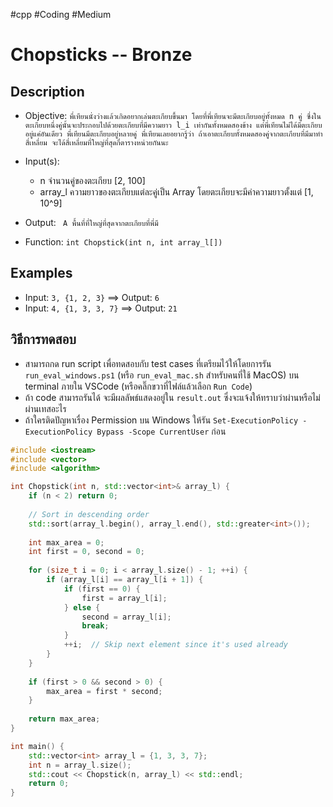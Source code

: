 #cpp #Coding #Medium 
# Chopsticks -- Bronze 
## Description
- Objective: `พี่เทียนนั่งว่างแล้วเกิดอยากเล่นตะเกียบขึ้นมา โดยที่พี่เทียนจะมีตะเกียบอยู่ทั้งหมด n คู่ ซึ่งในตะเกียบหนึ่งคู่นั้นจะประกอบไปด้วยตะเกียบที่มีความยาว l_i เท่ากันทั้งหมดสองข้าง แต่พี่เทียนไม่ได้มีตะเกียบอยู่แค่อันเดียว พี่เทียนมีตะเกียบอยู่หลายคู่ พี่เทียนเลยอยากรู้ว่า ถ้าเอาตะเกียบทั้งหมดสองคู่จากตะเกียบที่มีมาทำสี่เหลี่ยม จะได้สี่เหลี่ยมที่ใหญ่ที่สุดกี่ตารางหน่วยกันนะ`

- Input(s):
    - n จำนวนคู่ของตะเกียบ [2, 100]
    - array_l ความยาวของตะเกียบแต่ละคู่เป็น Array โดยตะเกียบจะมีค่าความยาวตั้งแต่ [1, 10^9]
- Output: ` A พื้นที่ที่ใหญ่ที่สุดจากตะเกียบที่พี่มี`
- Function: `int Chopstick(int n, int array_l[])`

## Examples
- Input: `3, {1, 2, 3}` ==> Output: `6`
- Input: `4, {1, 3, 3, 7}` ==> Output: `21`

## วิธีการทดสอบ
- สามารถกด run script เพื่อทดสอบกับ test cases ที่เตรียมไว้ให้โดยการรัน `run_eval_windows.ps1` (หรือ `run_eval_mac.sh` สำหรับคนที่ใช้ MacOS) บน terminal ภายใน VSCode (หรือคลิ๊กขวาที่ไฟล์แล้วเลือก `Run Code`)
- ถ้า code สามารถรันได้ จะมีผลลัพธ์แสดงอยู่ใน `result.out` ซึ่งจะแจ้งให้ทราบว่าผ่านหรือไม่ผ่านเทสอะไร
- ถ้าใครติดปัญหาเรื่อง Permission บน Windows ให้รัน `Set-ExecutionPolicy -ExecutionPolicy Bypass -Scope CurrentUser` ก่อน

```cpp
#include <iostream>
#include <vector>
#include <algorithm>

int Chopstick(int n, std::vector<int>& array_l) {
    if (n < 2) return 0;
    
    // Sort in descending order
    std::sort(array_l.begin(), array_l.end(), std::greater<int>());
    
    int max_area = 0;
    int first = 0, second = 0;
    
    for (size_t i = 0; i < array_l.size() - 1; ++i) {
        if (array_l[i] == array_l[i + 1]) {
            if (first == 0) {
                first = array_l[i];
            } else {
                second = array_l[i];
                break;
            }
            ++i;  // Skip next element since it's used already
        }
    }
    
    if (first > 0 && second > 0) {
        max_area = first * second;
    }
    
    return max_area;
}

int main() {
    std::vector<int> array_l = {1, 3, 3, 7};
    int n = array_l.size();
    std::cout << Chopstick(n, array_l) << std::endl;
    return 0;
}

```